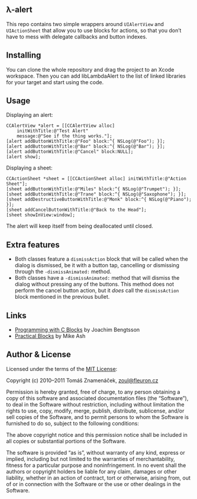 λ-alert
-------

This repo contains two simple wrappers around `UIAlertView` and `UIActionSheet`
that allow you to use blocks for actions, so that you don’t have to mess with
delegate callbacks and button indexes.

Installing
----------

You can clone the whole repository and drag the project to an Xcode workspace.
Then you can add libLambdaAlert to the list of linked libraries for your target
and start using the code.

Usage
-----

Displaying an alert:

    CCAlertView *alert = [[CCAlertView alloc]
        initWithTitle:@"Test Alert"
        message:@"See if the thing works."];
    [alert addButtonWithTitle:@"Foo" block:^{ NSLog(@"Foo"); }];
    [alert addButtonWithTitle:@"Bar" block:^{ NSLog(@"Bar"); }];
    [alert addButtonWithTitle:@"Cancel" block:NULL];
    [alert show];

Displaying a sheet:

    CCActionSheet *sheet = [[CCActionSheet alloc] initWithTitle:@"Action Sheet"];
    [sheet addButtonWithTitle:@"Miles" block:^{ NSLog(@"Trumpet"); }];
    [sheet addButtonWithTitle:@"Trane" block:^{ NSLog(@"Saxophone"); }];
    [sheet addDestructiveButtonWithTitle:@"Monk" block:^{ NSLog(@"Piano"); }];
    [sheet addCancelButtonWithTitle:@"Back to the Head"];
    [sheet showInView:window];

The alert will keep itself from being deallocated until closed.

Extra features
--------------

* Both classes feature a `dismissAction` block that will be called when the
  dialog is dismissed, be it with a button tap, cancelling or dismissing
  through the `-dismissAnimated:` method.
* Both classes have a `-dismissAnimated:` method that will dismiss the dialog
  without pressing any of the buttons. This method does not perform the cancel
  button action, but it *does* call the `dismissAction` block mentioned in the
  previous bullet.

Links
-----

* [Programming with C Blocks][1] by Joachim Bengtsson
* [Practical Blocks][2] by Mike Ash

[1]: http://thirdcog.eu/pwcblocks/
[2]: http://www.mikeash.com/pyblog/friday-qa-2009-08-14-practical-blocks.html

Author & License
----------------

Licensed under the terms of the [MIT License][mit]:

Copyright (c) 2010–2011 Tomáš Znamenáček, <zoul@fleuron.cz>

Permission is hereby granted, free of charge, to any person obtaining a copy
of this software and associated documentation files (the “Software”), to deal
in the Software without restriction, including without limitation the rights
to use, copy, modify, merge, publish, distribute, sublicense, and/or sell
copies of the Software, and to permit persons to whom the Software is
furnished to do so, subject to the following conditions:

The above copyright notice and this permission notice shall be included in
all copies or substantial portions of the Software.

The software is provided “as is”, without warranty of any kind, express or
implied, including but not limited to the warranties of merchantability,
fitness for a particular purpose and noninfringement. In no event shall the
authors or copyright holders be liable for any claim, damages or other
liability, whether in an action of contract, tort or otherwise, arising from,
out of or in connection with the Software or the use or other dealings in
the Software.

[mit]: http://www.opensource.org/licenses/mit-license.php
